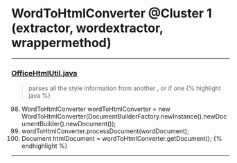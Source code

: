 # WordToHtmlConverter @Cluster 1 (extractor, wordextractor, wrappermethod)

***

### [OfficeHtmlUtil.java](https://searchcode.com/codesearch/view/93181874/)
> parses all the style information from another , or if one 
{% highlight java %}
98. WordToHtmlConverter wordToHtmlConverter = new WordToHtmlConverter(DocumentBuilderFactory.newInstance().newDocumentBuilder().newDocument());
99. wordToHtmlConverter.processDocument(wordDocument);
100. Document htmlDocument = wordToHtmlConverter.getDocument();
{% endhighlight %}

***

